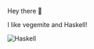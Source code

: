<!-- <p>
<img width="298" alt="bandit-heeler" src="https://github.com/unorsk/unorsk/assets/25188/1fff611d-2b34-4b7b-8eac-09b3b05bbce2">
</p>
-->
Hey there 👋

I like vegemite and Haskell!
<p>
<!-- <img alt="Zig" src="https://img.shields.io/badge/zig-blue?logo=zig&style=flat-square" /> -->
<img alt="Haskell" src="https://img.shields.io/badge/haskell-blue?logo=haskell&style=flat-square" />
</p>
